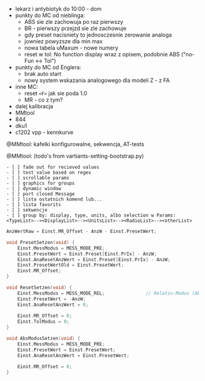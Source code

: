 - lekarz i antybiotyk do 10:00 - dom
- punkty do MC od nieblinga:
	- ABS sie zle zachowuja po raz pierwszy
	- BR - pierwszy przejzd sie zle zachowuje
	- gdy preset nacisniety to jednosczesnie zerowanie analoga
	- jowniez powyzsze dla min max
	- nowa tabela uMaxum - nowe numery
	- reset w tol: No function display wraz z opisem, podobnie ABS ("no-Fun <-> Tol")
- punkty do MC od Englera:
	- brak auto start
	- nowy system wskazania analogowego dla modeli Z - z FA
- inne MC:
	-  reset `<F>` jak sie poda 1.0
	- MR - co z tym?
- dalej kalibracja
- MMtool
- 844
- dku1
- c1202 vpp - kennkurve

@MMtool: kafelki konfigurowalne, sekwencja, AT-tests

@MMtool: (todo's from vartiants-setting-bootstrap.py)
```
- [ ] fade out for recieved values
- [ ] test value based on regex
- [ ] scrollable params
- [ ] graphics for groups
- [ ] dynamic window
- [ ] port closed Message
- [ ] lista ostatnich komend lub...
- [ ] lista favorits
- [ ] sekwencje
- [ ] group by: display, type, units, albo selection w Params: <TypeList>--><DisplayList>--><UnitsList>--><RadioList>--><otherList>
```


```c
AnzWertRaw = Einst.MR_Offset - AnzW - Einst.PresetWert;
```

```c
void PresetSetzen(void) {
    Einst.MessModus = MESS_MODE_PRE;
    Einst.PresetWert = Einst.Preset[Einst.PrIx] - AnzW;
    Einst.AnaResetAnzWert = Einst.Preset[Einst.PrIx] - AnzW;
    Einst.PresetWertOld = Einst.PresetWert;
    Einst.MR_Offset;
}
```

```c
void ResetSetzen(void) {
    Einst.MessModus = MESS_MODE_REL;               // Relativ-Modus (ABS aus)
    Einst.PresetWert = -AnzW;
    Einst.AnaResetAnzWert = 0;
    
    Einst.MR_Offset = 0;
    Einst.TolModus = 0;
}
```

```c
void AbsModusSetzen(void) {
    Einst.MessModus = MESS_MODE_PRE;
    Einst.PresetWert = Einst.PresetWert;
    Einst.AnaResetAnzWert = Einst.PresetWert;
    
    Einst.MR_Offset = 0;
}
```